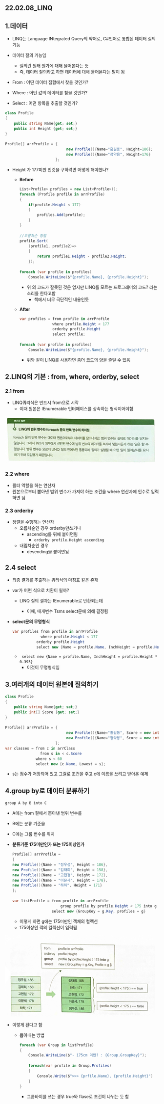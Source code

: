 ## 22.02.08_LINQ

## 1.데이터

- LINQ는 Language INtegrated Query의 약어로, C#언어로 통합된 데이터 질의 기능

- 데이터 질의 기능임
  - 질의란 원래 뭔가에 대해 물어본다는 뜻
  - 즉, 데이터 질의라고 하면 데이터에 대해 물어본다는 말이 됨
- From : 어떤 데이터 집합에서 찾을 것인가?
- Where : 어떤 값의 데이터를 찾을 것인가?
- Select : 어떤 항목을 추출할 것인가?

```csharp
class Profile
{
    public string Name{get; set;}
    public int Height {get; set;}
}

Profile[] arrProfile = {
    						new Profile(){Name="홍길동", Height=186};
    						new Profile(){Name="정약용", Height=176}
					   }; 
```

- Height 가 177미만 인것을 구하려면 어떻게 해야했나?

  - **Before**

    ```csharp
    List<Profile> profiles = new List<Profile>();
    foreach (Profile profile in arrProfile)
    {
        if(profile.Height < 177)
        {
            profiles.Add(profile);
    	}
    }
    
    //오름차순 정렬
    profile.Sort(
    	(profile1, profile2)=>
        {
            return profile1.Height - profile2.Height;
        });
    
    foreach (var profile in profiles)
    	Console.WriteLine($"{profile.Name}, {profile.Height}");
    ```

    - 위 의 코드가 잘못된 것은 없지만 LINQ를 모르는 프로그래머의 코드? 라는 소리를 한다고함
      - 책에서 너무 극단적인 내용인듯

  - **After**

    ```csharp
    var profiles = from profile in arrProfile
        		   where profile.Height < 177
        		   orderby profile.Height
        		   select profile;
    
    foreach (var profile in profiles)
    	Console.WriteLine($"{profile.Name}, {profile.Height}");
    ```

    - 위와 같이 LINQ를 사용하면 좀더 코드의 양을 줄일 수 있음

## 2.LINQ의 기본 : from, where, orderby, select

### 2.1 from

- LINQ쿼리식은 반드시 from으로 시작
  - 이때 원본은 IEnumerable<T> 인터페이스를 상속하는 형식이어야함

![image-20220208212312372](22.02.08_LINQ.assets/image-20220208212312372.png)

### 2.2 where

- 필터 역할을 하는 연산자
- 원본으로부터 뽑아낸 범위 변수가 가져야 하는 조건을 where 연산자에 인수로 입력하면  됨

### 2.3 orderby

- 정렬을 수행하는 연산자
  - 오름차순인 경우 orderby만쓰거나
    - ascending를 뒤에 붙이면됨
      - `orderby profile.Height ascending`
  - 내림차순인 경우
    - desending을 붙이면됨

## 2.4 select

- 최종 결과를 추출하는 쿼리식의 마침표 같은 존재

- var가 어떤 식으로 치환이 될까?
  - LINQ 질의 결과는 IEnumerable<T>로 반환되는데
    - 이때, 매개변수 Tsms select문에 의해 결정됨

- **select문의 무명형식**

  ```csharp
  var profiles from profile in arrProfile
               where profile.Height < 177
      		 orderby profile.Height 
      		 select new {Name = profile.Name, InchHeight = profile.Height * 0.393};
  ```

  - ` select new {Name = profile.Name, InchHeight = profile.Height * 0.393}`
    - 이것이 무명형식임

## 3.여러개의 데이터 원본에 질의하기

```c#
class Profile
{
    public string Name{get; set;}
    public int[] Score {get; set;}
}

Profile[] arrProfile = {
    						new Profile(){Name="홍길동", Score = new int[]{99,80,70,24}};
    						new Profile(){Name="정약용", Score = new int[]{99,80,70,24}}
					   }; 
var classes = from c in arrClass
    			from s in < c.Score
    		  where s < 60
    		  select new {c.Name, Lowest = s};
```

- s는 점수가 저장되어 있고 그걸로 조건을 주고 c에 이름을 쓰려고 받아온 예제

## 4.group by로 데이터 분류하기

```csharp
group A by B into C
```

- A에는 from 절에서 뽑아낸 범위 변수를

- B에는 분류 기준을 

- C에는 그룹 변수를 위치

- **분류기준 175미만인가 또는 175이상인가**

  ```csharp
  Profile[] arrProfile =
  {
  new Profile(){Name = "정우성", Height = 186},
  new Profile(){Name = "김태희", Height = 158},
  new Profile(){Name = "고현정", Height = 172},
  new Profile(){Name = "이문세", Height = 178},
  new Profile(){Name = "하하", Height = 171}
  };
  
  var listProfile = from profile in arrProfile
        				group profile by profile.Height < 175 into g
      				select new {GroupKey = g.Key, profiles = g}
  ```

  - 이렇게 하면  g에는 175미만인 객체의 컬렉션
  - 175이상인 객의 컬렉션이 입력됨

![image-20220208223343521](22.02.08_LINQ.assets/image-20220208223343521.png)

- 이렇게 된다고 함

  - 뽑아내는 방법

    ```csharp
    foreach (var Group in listProfile)
    {
        Console.WriteLine($"- 175cm 미만? : {Group.GroupKey}");
        
        foreach(var profile in Group.Profiles)
        {
            Console.Write($">>> {prfile.Name}, {profile.Height}")
    	}
    }
    ```

    - 그룹바이를 쓰는 경우 true와 flase로 조건이 나뉘는 듯 함

